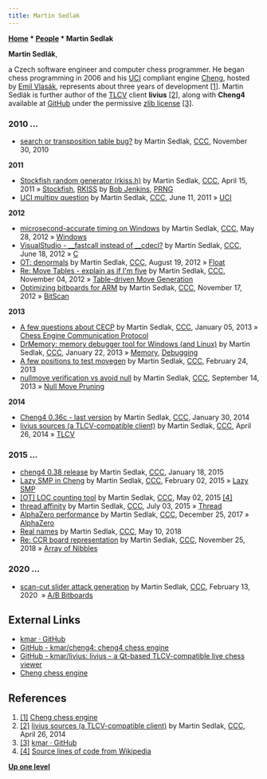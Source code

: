 ```yaml
---
title: Martin Sedlak
---
```

**[Home](Home "Home") \* [People](People "People") \* Martin Sedlak**


**Martin Sedlák**,   

a Czech software engineer and computer chess programmer. He began chess programming in 2006 and his [UCI](UCI "UCI") compliant engine [Cheng](Cheng "Cheng"), hosted by [Emil Vlasák](index.php?title=Emil_Vlas%C3%A1k&action=edit&redlink=1 "Emil Vlasák (page does not exist)"), represents about three years of development <a id="cite-note-1" href="#cite-ref-1">[1]</a>. 
Martin Sedlák is further author of the [TLCV](TLCS-TLCV "TLCS-TLCV") client **livius** <a id="cite-note-2" href="#cite-ref-2">[2]</a>, along with **Cheng4** available at [GitHub](https://en.wikipedia.org/wiki/GitHub) under the permissive [zlib license](https://en.wikipedia.org/wiki/Zlib_License) <a id="cite-note-3" href="#cite-ref-3">[3]</a>.



### 2010 ...


* [search or transposition table bug?](http://www.talkchess.com/forum/viewtopic.php?t=36870) by Martin Sedlak, [CCC](CCC "CCC"), November 30, 2010


**2011**



* [Stockfish random generator (rkiss.h)](http://www.talkchess.com/forum/viewtopic.php?t=38760) by Martin Sedlak, [CCC](CCC "CCC"), April 15, 2011 » [Stockfish](Stockfish "Stockfish"), [RKISS](Bob_Jenkins#RKISS "Bob Jenkins") by [Bob Jenkins](Bob_Jenkins "Bob Jenkins"), [PRNG](Pseudorandom_Number_Generator "Pseudorandom Number Generator")
* [UCI multipv question](http://www.talkchess.com/forum/viewtopic.php?t=39340) by Martin Sedlak, [CCC](CCC "CCC"), June 11, 2011 » [UCI](UCI "UCI")


**2012**



* [microsecond-accurate timing on Windows](http://www.talkchess.com/forum/viewtopic.php?t=43864) by Martin Sedlak, [CCC](CCC "CCC"), May 28, 2012 » [Windows](Windows "Windows")
* [VisualStudio - \_\_fastcall instead of \_\_cdecl?](http://www.talkchess.com/forum/viewtopic.php?t=44111) by Martin Sedlak, [CCC](CCC "CCC"), June 18, 2012 » [C](C "C")
* [OT: denormals](http://www.talkchess.com/forum/viewtopic.php?t=44841) by Martin Sedlak, [CCC](CCC "CCC"), August 19, 2012 » [Float](Float "Float")
* [Re: Move Tables - explain as if I'm five](http://www.talkchess.com/forum/viewtopic.php?topic_view=threads&p=490492&t=45846) by Martin Sedlak, [CCC](CCC "CCC"), November 04, 2012 » [Table-driven Move Generation](Table-driven_Move_Generation "Table-driven Move Generation")
* [Optimizing bitboards for ARM](http://www.talkchess.com/forum/viewtopic.php?t=46040) by Martin Sedlak, [CCC](CCC "CCC"), November 17, 2012 » [BitScan](BitScan "BitScan")


**2013**



* [A few questions about CECP](http://www.talkchess.com/forum/viewtopic.php?t=46780) by Martin Sedlak, [CCC](CCC "CCC"), January 05, 2013 » [Chess Engine Communication Protocol](Chess_Engine_Communication_Protocol "Chess Engine Communication Protocol")
* [DrMemory: memory debugger tool for Windows (and Linux)](http://www.talkchess.com/forum/viewtopic.php?t=46968) by Martin Sedlak, [CCC](CCC "CCC"), January 22, 2013 » [Memory](Memory "Memory"), [Debugging](Debugging "Debugging")
* [A few positions to test movegen](http://www.talkchess.com/forum/viewtopic.php?t=47318) by Martin Sedlak, [CCC](CCC "CCC"), February 24, 2013
* [nullmove verification vs avoid null](http://www.talkchess.com/forum/viewtopic.php?t=49351) by Martin Sedlak, [CCC](CCC "CCC"), September 14, 2013 » [Null Move Pruning](Null_Move_Pruning "Null Move Pruning")


**2014**



* [Cheng4 0.36c - last version](http://www.talkchess.com/forum/viewtopic.php?t=51110) by Martin Sedlak, [CCC](CCC "CCC"), January 30, 2014
* [livius sources (a TLCV-compatible client)](http://www.talkchess.com/forum/viewtopic.php?t=52133) by Martin Sedlak, [CCC](CCC "CCC"), April 26, 2014 » [TLCV](TLCS-TLCV "TLCS-TLCV")


### 2015 ...


* [cheng4 0.38 release](http://www.talkchess.com/forum/viewtopic.php?t=55000) by Martin Sedlak, [CCC](CCC "CCC"), January 18, 2015
* [Lazy SMP in Cheng](http://www.talkchess.com/forum/viewtopic.php?t=55188) by Martin Sedlak, [CCC](CCC "CCC"), February 02, 2015 » [Lazy SMP](Lazy_SMP "Lazy SMP")
* [[OT] LOC counting tool](http://www.talkchess.com/forum/viewtopic.php?t=56201) by Martin Sedlak, [CCC](CCC "CCC"), May 02, 2015 <a id="cite-note-4" href="#cite-ref-4">[4]</a>
* [thread affinity](http://www.talkchess.com/forum/viewtopic.php?t=56858) by Martin Sedlak, [CCC](CCC "CCC"), July 03, 2015 » [Thread](Thread "Thread")
* [AlphaZero performance](http://www.talkchess.com/forum/viewtopic.php?t=66121) by Martin Sedlak, [CCC](CCC "CCC"), December 25, 2017 » [AlphaZero](AlphaZero "AlphaZero")
* [Real names](http://www.talkchess.com/forum3/viewtopic.php?f=5&t=67407) by Martin Sedlak, [CCC](CCC "CCC"), May 10, 2018
* [Re: CCR board representation](http://www.talkchess.com/forum3/viewtopic.php?f=7&t=69046&start=1) by Martin Sedlak, [CCC](CCC "CCC"), November 25, 2018 » [Array of Nibbles](Nibble#ArrayOfNibbles "Nibble")


### 2020 ...


* [scan-cut slider attack generation](http://www.talkchess.com/forum3/viewtopic.php?f=7&t=73082) by Martin Sedlak, [CCC](CCC "CCC"), February 13, 2020  » [A/B Bitboards](Bitfoot#ABBitboards "Bitfoot")


## External Links


* [kmar · GitHub](https://github.com/kmar)
* [GitHub - kmar/cheng4: cheng4 chess engine](https://github.com/kmar/cheng4)
* [GitHub - kmar/livius: livius - a Qt-based TLCV-compatible live chess viewer](https://github.com/kmar/livius)
* [Cheng chess engine](http://www.vlasak.biz/cheng/)


## References


1. <a id="cite-ref-1" href="#cite-note-1">[1]</a> [Cheng chess engine](http://www.vlasak.biz/cheng/)
2. <a id="cite-ref-2" href="#cite-note-2">[2]</a> [livius sources (a TLCV-compatible client)](http://www.talkchess.com/forum/viewtopic.php?t=52133) by Martin Sedlak, [CCC](CCC "CCC"), April 26, 2014
3. <a id="cite-ref-3" href="#cite-note-3">[3]</a> [kmar · GitHub](https://github.com/kmar)
4. <a id="cite-ref-4" href="#cite-note-4">[4]</a> [Source lines of code from Wikipedia](https://en.wikipedia.org/wiki/Source_lines_of_code)

**[Up one level](People "People")**







 
